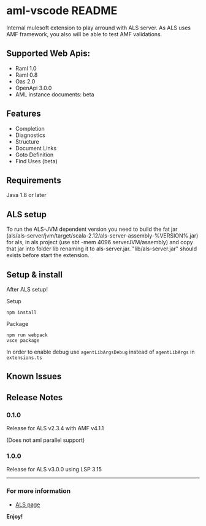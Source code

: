 # aml-vscode README

Internal mulesoft extension to play arround with ALS server. As ALS uses AMF framework, you also will be able to test AMF validations.

## Supported Web Apis:
* Raml 1.0
* Raml 0.8
* Oas 2.0
* OpenApi 3.0.0
* AML instance documents: beta

## Features

* Completion
* Diagnostics
* Structure
* Document Links
* Goto Definition
* Find Uses (beta)

## Requirements

Java 1.8 or later

## ALS setup
To run the ALS-JVM dependent version you need to build the fat jar (als/als-server/jvm/target/scala-2.12/als-server-assembly-%VERSION%.jar) for als, in als project (use sbt -mem 4096 serverJVM/assembly) and copy that jar into folder lib renaming it to als-server.jar.
"lib/als-server.jar" should exists before start the extension.

## Setup & install
After ALS setup!

Setup
```
npm install
```

Package
```
npm run webpack
vsce package
```

In order to enable debug use `agentLibArgsDebug` instead of `agentLibArgs` in `extensions.ts`
## Known Issues

## Release Notes

### 0.1.0

Release for ALS v2.3.4 with AMF v4.1.1

(Does not aml parallel support)

### 1.0.0

Release for ALS v3.0.0 using LSP 3.15

-----------------------------------------------------------------------------------------------------------

### For more information

* [ALS page](https://github.com/mulesoft/als)

**Enjoy!**
